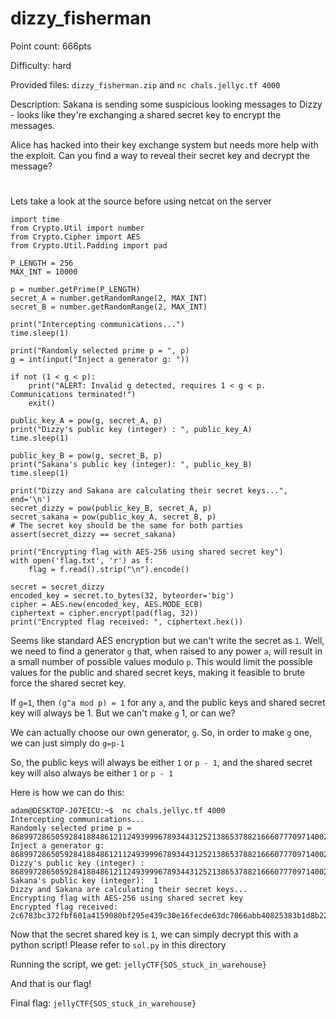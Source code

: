 # dizzy_fisherman
Point count: 666pts

Difficulty: hard

Provided files: `dizzy_fisherman.zip` and `nc chals.jellyc.tf 4000` 

Description: Sakana is sending some suspicious looking messages to Dizzy - looks like they're exchanging a shared secret key to encrypt the messages.

Alice has hacked into their key exchange system but needs more help with the exploit. Can you find a way to reveal their secret key and decrypt the message?
# 

Lets take a look at the source before using netcat on the server

```
import time
from Crypto.Util import number
from Crypto.Cipher import AES
from Crypto.Util.Padding import pad

P_LENGTH = 256
MAX_INT = 10000

p = number.getPrime(P_LENGTH)
secret_A = number.getRandomRange(2, MAX_INT)
secret_B = number.getRandomRange(2, MAX_INT)

print("Intercepting communications...")
time.sleep(1)

print("Randomly selected prime p = ", p)
g = int(input("Inject a generator g: "))

if not (1 < g < p):
    print("ALERT: Invalid g detected, requires 1 < g < p. Communications terminated!")
    exit()

public_key_A = pow(g, secret_A, p)
print("Dizzy's public key (integer) : ", public_key_A)
time.sleep(1)

public_key_B = pow(g, secret_B, p)
print("Sakana's public key (integer): ", public_key_B)
time.sleep(1)

print("Dizzy and Sakana are calculating their secret keys...", end='\n')
secret_dizzy = pow(public_key_B, secret_A, p)
secret_sakana = pow(public_key_A, secret_B, p)
# The secret key should be the same for both parties
assert(secret_dizzy == secret_sakana)

print("Encrypting flag with AES-256 using shared secret key")
with open('flag.txt', 'r') as f:
    flag = f.read().strip("\n").encode()

secret = secret_dizzy
encoded_key = secret.to_bytes(32, byteorder='big')
cipher = AES.new(encoded_key, AES.MODE_ECB)
ciphertext = cipher.encrypt(pad(flag, 32))
print("Encrypted flag received: ", ciphertext.hex())
```

Seems like standard AES encryption but we can't write the secret as `1`. Well, we need to find a generator `g` that, when raised to any power `a`, will result in a small number of possible values modulo `p`. This would limit the possible values for the public and shared secret keys, making it feasible to brute force the shared secret key.

If `g=1`, then `(g^a mod p) = 1` for any `a`, and the public keys and shared secret key will always be 1. But we can't make `g` 1, or can we?

We can actually choose our own generator, `g`. So, in order to make `g` one, we can just simply do `g=p-1`

So, the public keys will always be either `1` or `p - 1`, and the shared secret key will also always be either `1` or `p - 1`

Here is how we can do this:

```
adam@DESKTOP-J07EICU:~$  nc chals.jellyc.tf 4000
Intercepting communications...
Randomly selected prime p =  86899728650592841884861211249399967893443125213865378821666077709714002156393
Inject a generator g: 86899728650592841884861211249399967893443125213865378821666077709714002156392
Dizzy's public key (integer) :  86899728650592841884861211249399967893443125213865378821666077709714002156392
Sakana's public key (integer):  1
Dizzy and Sakana are calculating their secret keys...
Encrypting flag with AES-256 using shared secret key
Encrypted flag received:  2c6783bc372fbf601a4159080bf295e439c30e16fecde63dc7066abb40825383b1d8b2267d641fc17fd54d8bb0a60203b1d8b2267d641fc17fd54d8bb0a60203
```

Now that the secret shared key is `1`, we can simply decrypt this with a python script! Please refer to `sol.py` in this directory

Running the script, we get: `jellyCTF{SOS_stuck_in_warehouse}`

And that is our flag!

Final flag: `jellyCTF{SOS_stuck_in_warehouse}`
